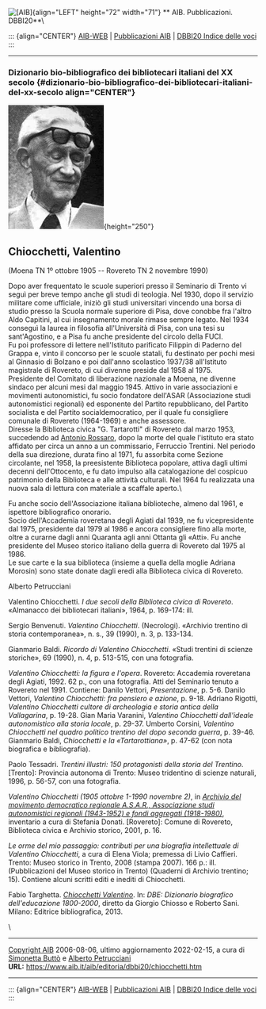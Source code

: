 ![\[AIB\]](/aib/wi/aibv72.gif){align="LEFT" height="72" width="71"}
** AIB. Pubblicazioni. DBBI20**\

::: {align="CENTER"}
[AIB-WEB](/) \| [Pubblicazioni AIB](/pubblicazioni/) \| [DBBI20 Indice
delle voci](dbbi20.htm)
:::

------------------------------------------------------------------------

### Dizionario bio-bibliografico dei bibliotecari italiani del XX secolo {#dizionario-bio-bibliografico-dei-bibliotecari-italiani-del-xx-secolo align="CENTER"}

![\[Ritratto\]](chiocchetti.jpg){height="250"}

## Chiocchetti, Valentino

(Moena TN 1º ottobre 1905 -- Rovereto TN 2 novembre 1990)

Dopo aver frequentato le scuole superiori presso il Seminario di Trento
vi seguì per breve tempo anche gli studi di teologia. Nel 1930, dopo il
servizio militare come ufficiale, iniziò gli studi universitari vincendo
una borsa di studio presso la Scuola normale superiore di Pisa, dove
conobbe fra l\'altro Aldo Capitini, al cui insegnamento morale rimase
sempre legato. Nel 1934 conseguì la laurea in filosofia all\'Università
di Pisa, con una tesi su sant\'Agostino, e a Pisa fu anche presidente
del circolo della FUCI.\
Fu poi professore di lettere nell\'Istituto parificato Filippin di
Paderno del Grappa e, vinto il concorso per le scuole statali, fu
destinato per pochi mesi al Ginnasio di Bolzano e poi dall\'anno
scolastico 1937/38 all\'Istituto magistrale di Rovereto, di cui divenne
preside dal 1958 al 1975.\
Presidente del Comitato di liberazione nazionale a Moena, ne divenne
sindaco per alcuni mesi dal maggio 1945. Attivo in varie associazioni e
movimenti autonomistici, fu socio fondatore dell\'ASAR (Associazione
studi autonomistici regionali) ed esponente del Partito repubblicano,
del Partito socialista e del Partito socialdemocratico, per il quale fu
consigliere comunale di Rovereto (1964-1969) e anche assessore.\
Diresse la Biblioteca civica \"G. Tartarotti\" di Rovereto dal marzo
1953, succedendo ad [Antonio Rossaro](rossaro.htm), dopo la morte del
quale l\'istituto era stato affidato per circa un anno a un commissario,
Ferruccio Trentini. Nel periodo della sua direzione, durata fino al
1971, fu assorbita come Sezione circolante, nel 1958, la preesistente
Biblioteca popolare, attiva dagli ultimi decenni dell\'Ottocento, e fu
dato impulso alla catalogazione del cospicuo patrimonio della Biblioteca
e alle attività culturali. Nel 1964 fu realizzata una nuova sala di
lettura con materiale a scaffale aperto.\

Fu anche socio dell\'Associazione italiana biblioteche, almeno dal 1961,
e ispettore bibliografico onorario.\
Socio dell\'Accademia roveretana degli Agiati dal 1939, ne fu
vicepresidente dal 1975, presidente dal 1979 al 1986 e ancora
consigliere fino alla morte, oltre a curarne dagli anni Quaranta agli
anni Ottanta gli «Atti». Fu anche presidente del Museo storico italiano
della guerra di Rovereto dal 1975 al 1986.\
Le sue carte e la sua biblioteca (insieme a quella della moglie Adriana
Morosin) sono state donate dagli eredi alla Biblioteca civica di
Rovereto.

Alberto Petrucciani

Valentino Chiocchetti. *I due secoli della Biblioteca civica di
Rovereto*. «Almanacco dei bibliotecari italiani», 1964, p. 169-174: ill.

Sergio Benvenuti. *Valentino Chiocchetti*. (Necrologi). «Archivio
trentino di storia contemporanea», n. s., 39 (1990), n. 3, p. 133-134.

Gianmario Baldi. *Ricordo di Valentino Chiocchetti*. «Studi trentini di
scienze storiche», 69 (1990), n. 4, p. 513-515, con una fotografia.

*Valentino Chiocchetti: la figura e l\'opera*. Rovereto: Accademia
roveretana degli Agiati, 1992. 62 p., con una fotografia. Atti del
Seminario tenuto a Rovereto nel 1991. Contiene: Danilo Vettori,
*Presentazione*, p. 5-6. Danilo Vettori, *Valentino Chiocchetti: fra
pensiero e azione*, p. 9-18. Adriano Rigotti, *Valentino Chiocchetti
cultore di archeologia e storia antica della Vallagarina*, p. 19-28.
Gian Maria Varanini, *Valentino Chiocchetti dall\'ideale autonomistico
alla storia locale*, p. 29-37. Umberto Corsini, *Valentino Chiocchetti
nel quadro politico trentino del dopo seconda guerra*, p. 39-46.
Gianmario Baldi, *Chiocchetti e la «Tartarottiana»*, p. 47-62 (con nota
biografica e bibliografia).

Paolo Tessadri. *Trentini illustri: 150 protagonisti della storia del
Trentino*. \[Trento\]: Provincia autonoma di Trento: Museo tridentino di
scienze naturali, 1996, p. 56-57, con una fotografia.

*Valentino Chiocchetti (1905 ottobre 1-1990 novembre 2)*, in *[Archivio
del movimento democratico regionale A.S.A.R., Associazione studi
autonomistici regionali (1943-1952) e fondi aggregati
(1918-1980)](https://www.bibliotecacivica.rovereto.tn.it/content/download/18831/243950/file/Inventario_ASAR.pdf)*,
inventario a cura di Stefania Donati. \[Rovereto\]: Comune di Rovereto,
Biblioteca civica e Archivio storico, 2001, p. 16.

*Le orme del mio passaggio: contributi per una biografia intellettuale
di Valentino Chiocchetti*, a cura di Elena Viola; premessa di Livio
Caffieri. Trento: Museo storico in Trento, 2008 (stampa 2007). 166 p.:
ill. (Pubblicazioni del Museo storico in Trento) (Quaderni di Archivio
trentino; 15). Contiene alcuni scritti editi e inediti di Chiocchetti.

Fabio Targhetta. *[Chiocchetti
Valentino](http://dbe.editricebibliografica.it/cgi-bin/dbe/Scheda?582)*.
In: *DBE: Dizionario biografico dell\'educazione 1800-2000*, diretto da
Giorgio Chiosso e Roberto Sani. Milano: Editrice bibliografica, 2013.

\

------------------------------------------------------------------------

[Copyright AIB](/su-questo-sito/dichiarazione-di-copyright-aib-web/)
2006-08-06, ultimo aggiornamento 2022-02-15, a cura di [Simonetta
Buttò](/aib/redazione3.htm) e [Alberto
Petrucciani](/su-questo-sito/redazione-aib-web/)\
**URL:** https://www.aib.it/aib/editoria/dbbi20/chiocchetti.htm

------------------------------------------------------------------------

::: {align="CENTER"}
[AIB-WEB](/) \| [Pubblicazioni AIB](/pubblicazioni/) \| [DBBI20 Indice
delle voci](dbbi20.htm)
:::
